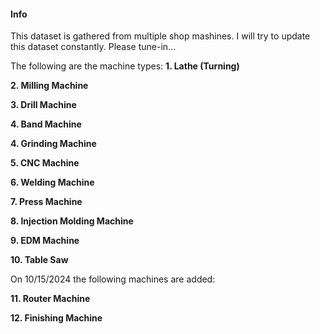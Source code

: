#### Info

This dataset is gathered from multiple shop mashines. I will try to update this dataset constantly. Please tune-in...

The following are the machine types:
**1. Lathe (Turning)**

**2. Milling Machine**	

**3. Drill Machine** 

**4. Band Machine** 

**4. Grinding Machine**	

**5. CNC Machine**	

**6. Welding Machine**	

**7. Press Machine**	

**8. Injection Molding Machine**	

**9. EDM Machine**	

**10. Table Saw**	

On 10/15/2024 the following machines are added:

**11. Router Machine**	

**12. Finishing Machine**

